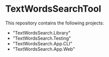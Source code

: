 # TextWordsSearchTool

This repository contains the following projects:

- "TextWordsSearch.Library"
- "TextWordsSearch.Testing"
- "TextWordsSearch.App.CLI"
- "TextWordsSearch.App.Web"
